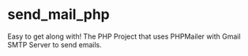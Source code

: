 # send_mail_php
Easy to get along with! The PHP Project that uses PHPMailer with Gmail SMTP Server to send emails.
